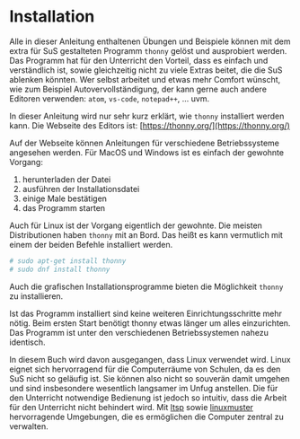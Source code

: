 # Installation

Alle in dieser Anleitung enthaltenen Übungen und Beispiele können mit dem extra für SuS gestalteten Programm `thonny` gelöst und ausprobiert werden. Das Programm hat für den Unterricht den Vorteil, dass es einfach und verständlich ist, sowie gleichzeitig nicht zu viele Extras beitet, die die SuS ablenken könnten. Wer selbst arbeitet und etwas mehr Comfort wünscht, wie zum Beispiel Autovervollständigung, der kann gerne auch andere Editoren verwenden: `atom`, `vs-code`, `notepad++`, ... uvm.

In dieser Anleitung wird nur sehr kurz erklärt, wie `thonny` installiert werden kann. Die Webseite des Editors ist: [https://thonny.org/](https://thonny.org/)

Auf der Webseite können Anleitungen für verschiedene Betriebssysteme angesehen werden. Für MacOS und Windows ist es einfach der gewohnte Vorgang:

  1. herunterladen der Datei
  2. ausführen der Installationsdatei
  3. einige Male bestätigen
  4. das Programm starten

Auch für Linux ist der Vorgang eigentlich der gewohnte. Die meisten Distributionen haben `thonny` mit an Bord. Das heißt es kann vermutlich mit einem der beiden Befehle installiert werden.

``` bash
# sudo apt-get install thonny
# sudo dnf install thonny
```

Auch die grafischen Installationsprogramme bieten die Möglichkeit `thonny` zu installieren.

Ist das Programm installiert sind keine weiteren Einrichtungsschritte mehr nötig. Beim ersten Start benötigt thonny etwas länger um alles einzurichten. Das Programm ist unter den verschiedenen Betriebssystemen nahezu identisch.

In diesem Buch wird davon ausgegangen, dass Linux verwendet wird. Linux eignet sich hervorragend für die Computerräume von Schulen, da es den SuS nicht so geläufig ist. Sie können also nicht so souverän damit umgehen und sind insbesondere wesentlich langsamer im Unfug anstellen. Die für den Unterricht notwendige Bedienung ist jedoch so intuitiv, dass die Arbeit für den Unterricht nicht behindert wird. Mit [ltsp](https://ltsp.org/) sowie [linuxmuster](https://www.linuxmuster.net/) hervorragende Umgebungen, die es ermöglichen die Computer zentral zu verwalten.
